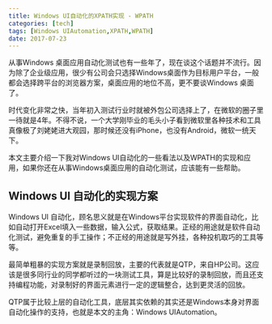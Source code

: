 ```yaml
---
title: Windows UI自动化的XPATH实现 - WPATH
categories: [tech]
tags: [Windows UIAutomation,XPATH,WPATH]
date: 2017-07-23
---
```


从事Windows 桌面应用自动化测试也有一些年了，现在谈这个话题并不流行。因为除了企业级应用，很少有公司会只选择Windows桌面作为目标用户平台，一般都会选择跨平台的浏览器方案，桌面应用的地位不高，更不要谈Windows 桌面了。

时代变化非常之快，当年初入测试行业时就被外包公司选择上了，在微软的圈子里一待就是4年。不得不说，一个大学刚毕业的毛头小子看到微软里各种技术和工具真像极了刘姥姥进大观园，那时候还没有iPhone，也没有Android，微软一统天下。

本文主要介绍一下我对Windows UI自动化的一些看法以及WPATH的实现和应用，如果你还在从事Windows桌面应用的自动化测试，应该能有一些帮助。

## Windows UI 自动化的实现方案

Windows UI 自动化，顾名思义就是在Windows平台实现软件的界面自动化，比如自动打开Excel填入一些数据，输入公式，获取结果。正经的用途就是软件自动化测试，避免重复的手工操作；不正经的用途就是写外挂，各种投机取巧的工具等等。

最简单粗暴的实现方案就是录制回放，主要的代表就是QTP，来自HP公司。这应该是很多同行业的同学都听过的一块测试工具，算是比较好的录制回放，而且还支持编程功能，对录制好的界面元素进行一定的逻辑整合，达到更灵活的回放。

QTP属于比较上层的自动化工具，底层其实依赖的其实还是Windows本身对界面自动化操作的支持，也就是本文的主角：Windows UIAutomation。